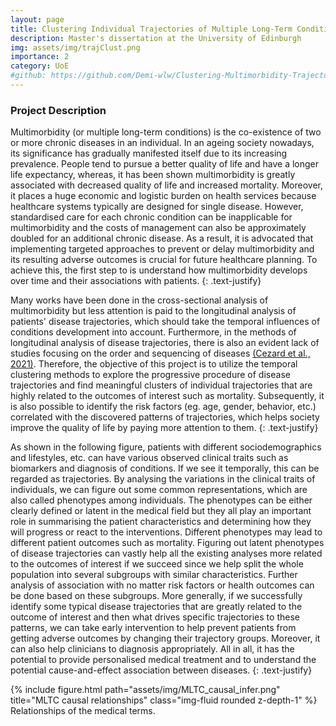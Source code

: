 ```yaml
---
layout: page
title: Clustering Individual Trajectories of Multiple Long-Term Conditions
description: Master's dissertation at the University of Edinburgh
img: assets/img/trajClust.png
importance: 2
category: UoE
#github: https://github.com/Demi-wlw/Clustering-Multimorbidity-Trajectories
---
```


### Project Description

Multimorbidity (or multiple long-term conditions) is the co-existence of two or more chronic diseases in an individual. 
In an ageing society nowadays, its significance has gradually manifested itself due to its increasing prevalence. 
People tend to pursue a better quality of life and have a longer life expectancy, whereas, it has been shown multimorbidity is greatly associated with decreased quality of life and increased mortality. 
Moreover, it places a huge economic and logistic burden on health services because healthcare systems typically are designed for single disease. However, standardised care for each chronic condition can be inapplicable for multimorbidity and the costs of management can also be approximately doubled for an additional chronic disease. 
As a result, it is advocated that implementing targeted approaches to prevent or delay multimorbidity and its resulting adverse outcomes is crucial for future healthcare planning. To achieve this, the first step to is understand how multimorbidity develops over time and their associations with patients. 
{: .text-justify}

Many works have been done in the cross-sectional analysis of multimorbidity but less attention is paid to the longitudinal analysis of patients' disease trajectories, which should take the temporal influences of conditions development into account. 
Furthermore, in the methods of longitudinal analysis of disease trajectories, there is also an evident lack of studies focusing on the order and sequencing of diseases [(Cezard et al., 2021)](https://bmjopen.bmj.com/content/11/11/e048485). 
Therefore, the objective of this project is to utilize the temporal clustering methods to explore the progressive procedure of disease trajectories and find meaningful clusters of individual trajectories that are highly related to the outcomes of interest such as mortality. 
Subsequently, it is also possible to identify the risk factors (eg. age, gender, behavior, etc.) correlated with the discovered patterns of trajectories, which helps society improve the quality of life by paying more attention to them.
{: .text-justify}

As shown in the following figure, patients with different sociodemographics and lifestyles, etc. can have various observed clinical traits such as biomarkers and diagnosis of conditions. 
If we see it temporally, this can be regarded as trajectories. By analysing the variations in the clinical traits of individuals, we can figure out some common representations, which are also called phenotypes among individuals. 
The phenotypes can be either clearly defined or latent in the medical field but they all play an important role in summarising the patient characteristics and determining how they will progress or react to the interventions. 
Different phenotypes may lead to different patient outcomes such as mortality. Figuring out latent phenotypes of disease trajectories can vastly help all the existing analyses more related to the outcomes of interest if we succeed since we help split the whole population into several subgroups with similar characteristics. 
Further analysis of association with no matter risk factors or health outcomes can be done based on these subgroups. 
More generally, if we successfully identify some typical disease trajectories that are greatly related to the outcome of interest and then what drives specific trajectories to these patterns, we can take early intervention to help prevent patients from getting adverse outcomes by changing their trajectory groups. 
Moreover, it can also help clinicians to diagnosis appropriately. All in all, it has the potential to provide personalised medical treatment and to understand the potential cause-and-effect association between diseases.
{: .text-justify}

<div class="row justify-content-sm-center">
    <div class="col-sm-6 mt-3 mt-md-0">
        {% include figure.html path="assets/img/MLTC_causal_infer.png" title="MLTC causal relationships" class="img-fluid rounded z-depth-1" %}
    </div>
</div>
<div class="caption">
    Relationships of the medical terms.
</div>
